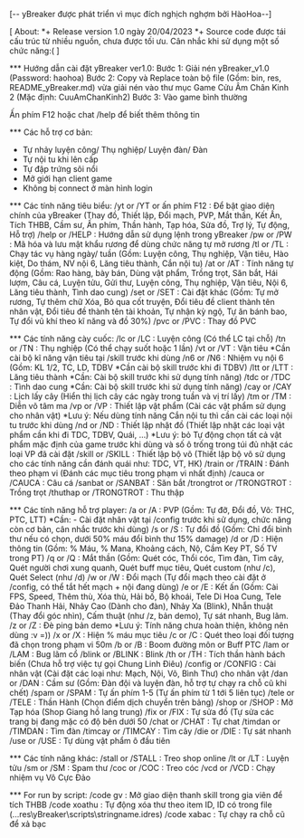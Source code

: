 [-- yBreaker được phát triển vì mục đích nghịch nghợm bởi HàoHoa--]

[ About: 
*+ Release version 1.0 ngày 20/04/2023
*+ Source code được tái cấu trúc từ nhiều nguồn, chưa được tối ưu. Cân nhắc khi sử dụng một số chức năng:(
]

*** Hướng dẫn cài đặt yBreaker ver1.0:
Bước 1: Giải nén yBreaker_v1.0 (Password: haohoa)
Bước 2: Copy và Replace toàn bộ file (Gồm: bin, res, README_yBreaker.md) vừa giải nén vào thư mục Game Cửu Âm Chân Kinh 2 (Mặc định: CuuAmChanKinh2)
Bước 3: Vào game bình thường

Ấn phím F12 hoặc chat /help để biết thêm thông tin

*** Các hỗ trợ cơ bản:
+ Tự nhảy luyện công/ Thụ nghiệp/ Luyện đàn/ Đàn
+ Tự nội tu khi lên cấp
+ Tự đập trứng sôi nổi
+ Mở giới hạn client game
+ Không bị connect ở màn hình login

*** Các tính năng tiêu biểu:
/yt or /YT or ấn phím F12	: Để bật giao diện chính của yBreaker (Thay đồ, Thiết lập, Đổi mạch, PVP, Mắt thần, Kết Ấn, Tích THBB, Cầm sư, Ấn phím, Thần hành, Tạp hóa, Sửa đồ, Trợ lý, Tự động, Hỗ trợ)
/help or /HELP 				: Hướng dẫn sử dụng lệnh trong yBreaker
/pw or /PW					: Mã hóa và lưu mật khẩu rương để dùng chức năng tự mở rương
/tl or /TL					: Chạy tác vụ hàng ngày/ tuần (Gồm: Luyện công, Thụ nghiệp, Vận tiêu, Hào kiệt, Do thám, NV nội 6, Lăng tiêu thành, Cắn nội tu)
/at or /AT					: Tính năng tự động (Gồm: Rao hàng, bày bán, Dùng vật phẩm, Trồng trọt, Săn bắt, Hái lượm, Câu cá, Luyện tửu, Gửi thư, Luyện công, Thụ nghiệp, Vận tiêu, Nội 6, Lăng tiêu thành, Tình dao cung)
/set or /SET				: Cài đặt khác (Gồm: Tự mở rương, Tự thêm chữ Xóa, Bỏ qua cốt truyện, Đổi tiêu đề client thành tên nhân vật, Đổi tiêu đề thành tên tài khoản, Tự nhận kỳ ngộ, Tự ăn bánh bao, Tự đổi vũ khí theo kĩ năng và đồ 30%)
/pvc or /PVC				: Thay đồ PVC
 
*** Các tính năng cày cuốc:
/lc 		or /LC			: Luyện công (Có thể LC tại chỗ)
/tn 		or /TN			: Thụ nghiệp (Có thể chạy suốt hoặc 1 lần)
/vt 		or /VT			: Vận tiêu *Cần cài bộ kĩ năng vận tiêu tại /skill trước khi dùng
/n6 		or /N6			: Nhiệm vụ nội 6 (Gồm: KL 1/2, TC, LD, TDBV *Cần cài bộ skill trước khi đi TDBV)
/ltt 		or /LTT			: Lăng tiêu thành *Cần: Cài bộ skill trước khi sử dụng tính năng)
/tdc 		or /TDC			: Tình dao cung *Cần: Cài bộ skill trước khi sử dụng tính năng)
/cay 		or /CAY			: Lịch lấy cây (Hiển thị lịch cây các ngày trong tuần và vị trí lấy)
/tm 		or /TM			: Diễn võ tâm ma
/vp 		or /VP			: Thiết lập vật phẩm (Cài các vật phẩm sử dụng cho nhân vật) *Lưu ý: Nếu dùng tính năng Cắn nội tu thì cần cài các loại nội tu trước khi dùng
/nd 		or /ND			: Thiết lập nhặt đồ (Thiết lập nhặt các loại vật phẩm cần khi đi TDC, TDBV, Quái, ...) *Lưu ý: bỏ Tự động chọn tất cả vật phẩm mặc định của game trước khi dùng và số ô trống trong túi đủ nhặt các loại VP đã cài đặt
/skill 		or /SKILL		: Thiết lập bộ võ (Thiết lập bộ võ sử dụng cho các tính năng cần đánh quái như: TDC, VT, HK)
/train 		or /TRAIN		: Đánh theo phạm vi (Đánh các mục tiêu trong phạm vi nhất định)
/cauca 		or /CAUCA		: Câu cá
/sanbat 	or /SANBAT		: Săn bắt
/trongtrot  or /TRONGTROT	: Trồng trọt
/thuthap	or /TRONGTROT 	: Thu thập

*** Các tính năng hỗ trợ player:
/a 		or /A		: PVP (Gồm: Tự đỡ, Đổi đồ, Võ: THC, PTC, LTT) *Cần: - Cài đặt nhân vật tại /config trước khi sử dụng, chức năng còn cơ bản, cân nhắc trước khi dùng)
/s 		or /S		: Tự đổi đồ (Gồm: Chỉ đổi bình thư nếu có chọn, dưới 50% máu đổi bình thư 15% damage)
/d 		or /D		: Hiện thông tin (Gồm: % Máu, % Mana, Khoảng cách, Nộ, Cầm Key PT, Số TV trong PT)
/q 		or /Q		: Mắt thần (Gồm: Quét cóc, Thổi cóc, Tìm đàn, Tìm cây, Quét người chơi xung quanh, Quét buff mục tiêu, Quét custom (như /c), Quét Select (như /d) 
/w 		or /W		: Đổi mạch (Tự đổi mạch theo cài đặt ở /config, có thể tắt hết mạch + nội đang dùng)
/e 		or /E		: Kết ấn (Gồm: Cài FPS, Speed, Thêm thù, Xóa thù, Hải bố, Bộ khoái, Tele Di Hoa Cung, Tele Đảo Thanh Hải, Nhảy Cao (Dành cho đàn), Nhảy Xa (Blink), Nhẫn thuật (Thay đổi góc nhìn), Cấm thuật (như /z, bản demo), Tự sát nhanh, Bug lãm.
/z 		or /Z		: Đè ping bản demo *Lưu ý: Tính năng chưa hoàn thiện, không nên dùng :v =))
/x 		or /X 		: Hiện % máu mục tiêu
/c 		or /C 		: Quét theo loại đối tượng đã chọn trong phạm vi 50m
/b 		or /B		: Boom đường môn or Buff PTC
/lam 	or /LAM		: Bug lãm cổ
/blink 	or /BLINK	: Blink 
/th 	or /TH		: Tích thần hành bách biến (Chưa hỗ trợ việc tự gọi Chung Linh Điêu)
/config or /CONFIG	: Cài nhân vật (Cài đặt các loại như: Mạch, Nội, Võ, Bình Thư) cho nhân vật
/dan 	or /DAN		: Cầm sư (Gồm: Đàn đội và luyện đàn, hỗ trợ tự chạy ra chỗ cũ khi chết)
/spam 	or /SPAM	: Tự ấn phím 1-5 (Tự ấn phím từ 1 tới 5 liên tục)
/tele 	or /TELE	: Thần Hành (Chọn điểm dịch chuyển trên bảng)
/shop 	or /SHOP	: Mở Tạp hóa (Shop Giang hồ lang trung)
/fix 	or /FIX		: Tự sửa đồ (Tự sửa các trang bị đang mặc có độ bên dưới 50
/chat 	or /CHAT	: Tự chat 
/timdan or /TIMDAN	: Tìm đàn 
/timcay or /TIMCAY	: Tìm cây 
/die 	or /DIE		: Tự sát nhanh 
/use 	or /USE		: Tự dùng vật phẩm ô đầu tiên

*** Các tính năng khác:
/stall 	or /STALL	: Treo shop online
/lt		or /LT 		: Luyện tửu
/sm 	or /SM 		: Spam thư
/coc	or /COC		: Treo cóc
/vcd	or /VCD		: Chạy nhiệm vụ Vô Cực Đảo

*** For run by script:
/code gv : Mở giao diện thanh skill trong gia viên để tích THBB
/code xoathu : Tự động xóa thư theo item ID, ID có trong file (...res\yBreaker\scripts\stringname.idres)
/code xabac : Tự chạy ra chỗ cũ để xả bạc







